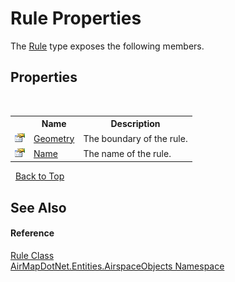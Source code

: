 # Rule Properties
 

The <a href="T_AirMapDotNet_Entities_AirspaceObjects_Rule">Rule</a> type exposes the following members.


## Properties
&nbsp;<table><tr><th></th><th>Name</th><th>Description</th></tr><tr><td>![Public property](media/pubproperty.gif "Public property")</td><td><a href="P_AirMapDotNet_Entities_AirspaceObjects_Rule_Geometry">Geometry</a></td><td>
The boundary of the rule.</td></tr><tr><td>![Public property](media/pubproperty.gif "Public property")</td><td><a href="P_AirMapDotNet_Entities_AirspaceObjects_Rule_Name">Name</a></td><td>
The name of the rule.</td></tr></table>&nbsp;
<a href="#rule-properties">Back to Top</a>

## See Also


#### Reference
<a href="T_AirMapDotNet_Entities_AirspaceObjects_Rule">Rule Class</a><br /><a href="N_AirMapDotNet_Entities_AirspaceObjects">AirMapDotNet.Entities.AirspaceObjects Namespace</a><br />